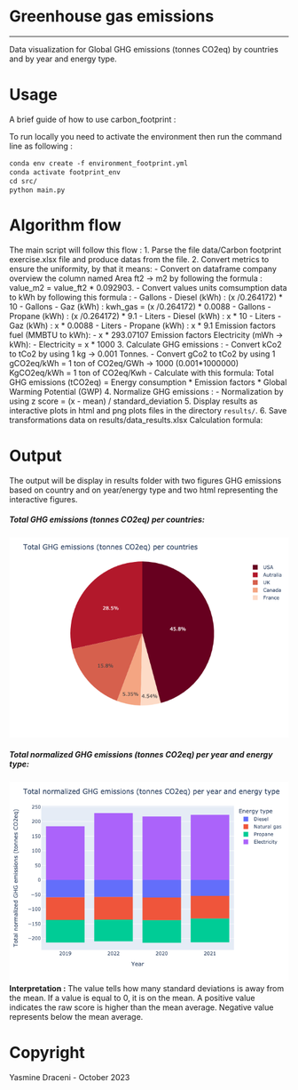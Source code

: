 # Greenhouse gas emissions
------------------------------
Data visualization for Global GHG emissions (tonnes CO2eq) by countries and by year and energy type.

# Usage
A brief guide of how to use carbon_footprint :

To run locally you need to activate the environment then run the command line as following : 
```
conda env create -f environment_footprint.yml
conda activate footprint_env
cd src/
python main.py
```

# Algorithm flow
The main script will follow this flow :
    1. Parse the file data/Carbon footprint exercise.xlsx file and produce datas from the file.
        2. Convert metrics to ensure the uniformity, by that it means:
            - Convert on dataframe company overview the column named Area ft2 -> m2 by following the formula : value_m2 = value_ft2 * 0.092903.
            - Convert values units comsumption data to kWh by following this formula :
                - Gallons - Diesel (kWh) : (x /0.264172) * 10
                - Gallons - Gaz (kWh) : kwh_gas = (x /0.264172) * 0.0088
                - Gallons - Propane (kWh) : (x /0.264172) * 9.1
                - Liters - Diesel (kWh) : x * 10
                - Liters - Gaz (kWh) : x * 0.0088
                - Liters - Propane (kWh) : x * 9.1
            Emission factors fuel (MMBTU to kWh):
                - x * 293.07107
            Emission factors Electricity (mWh -> kWh):
                - Electricity = x * 1000
        3. Calculate GHG emissions :
            - Convert kCo2 to tCo2 by using 1 kg -> 0.001 Tonnes.
            - Convert gCo2 to tCo2 by using 1 gCO2eq/kWh = 1 ton of CO2eq/GWh -> 1000 (0.001*1000000) KgCO2eq/kWh = 1 ton of CO2eq/Kwh
            - Calculate with this formula: Total GHG emissions (tCO2eq) = Energy consumption * Emission factors * Global Warming Potential (GWP)
        4. Normalize GHG emissions :
            - Normalization by using z score = (x - mean) / standard_deviation
        5. Display results as interactive plots in html and png plots files in the directory `results/`.
        6. Save transformations data on results/data_results.xlsx
Calculation formula: 
# Output
The output will be display in results folder with two figures GHG emissions based on country and on year/energy type and two html representing the interactive figures.
##### Total GHG emissions (tonnes CO2eq) per countries:
![GHG per country](results/ghg_country.png)
##### Total normalized GHG emissions (tonnes CO2eq) per year and energy type:
![GHG per year per energy type](results/ghg_year_energy.png)
<b>Interpretation :</b> The value tells how many standard deviations is away from the mean. If a value is equal to 0, it is on the mean. A positive value indicates the raw score is higher than the mean average. Negative value represents below the mean average.
# Copyright
Yasmine Draceni - October 2023


